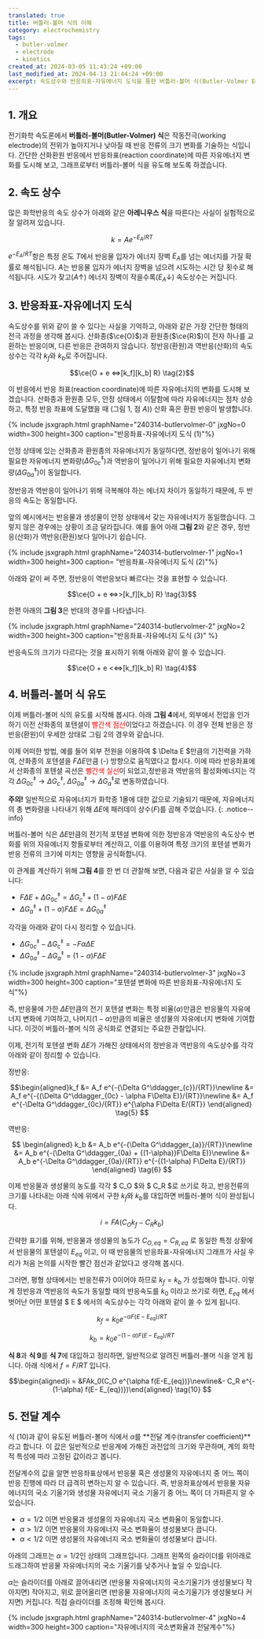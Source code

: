 ```yaml
---
translated: true
title: 버틀러-볼머 식의 이해
category: electrochemistry
tags:
  - butler-volmer
  - electrode
  - kinetics
created_at: 2024-03-05 11:43:24 +09:00
last_modified_at: 2024-04-13 21:44:24 +09:00
excerpt: 속도상수와 반응좌표-자유에너지 도식을 통한 버틀러-볼머 식(Butler-Volmer Equation)의 유도 과정 및 이해
---
```


## 1. 개요

전기화학 속도론에서 **버틀러-볼머(Butler-Volmer) 식**은 작동전극(working electrode)의 전위가 높아지거나 낮아질 때 반응 전류의 크기 변화를 기술하는 식입니다.  간단한 산화환원 반응에서 반응좌표(reaction coordinate)에 따른 자유에너지 변화를 도시해 보고, 그래프로부터 버틀러-볼머 식을 유도해 보도록 하겠습니다.

## 2. 속도 상수

많은 화학반응의 속도 상수가 아래와 같은 **아레니우스 식**을 따른다는 사실이 실험적으로 잘 알려져 있습니다.

$$ k = Ae^{-E_A/RT} \tag{1}$$

$e^{-E_A/RT}$항은 특정 온도 $T$에서 반응물 입자가 에너지 장벽 $E_A$를 넘는 에너지를 가질 확률로 해석됩니다.  $A$는 반응물 입자가 에너지 장벽을 넘으려 시도하는 시간 당 횟수로 해석됩니다.  시도가 잦고($A\uparrow$) 에너지 장벽이 작을수록($E_A\downarrow$) 속도상수는 커집니다.

## 3. 반응좌표-자유에너지 도식

속도상수를 위와 같이 쓸 수 있다는 사실을 기억하고, 아래와 같은 가장 간단한 형태의 전극 과정을 생각해 봅시다.  산화종($\ce{O}$)과 환원종($\ce{R}$)이 전자 하나를 교환하는 반응이며, 다른 반응은 관여하지 않습니다.  정반응(환원)과 역반응(산화)의 속도상수는 각각 ${k_f}$와 ${k_b}$로 주어집니다.

$$\ce{O + e <=>[k_f][k_b] R} \tag{2}$$

이 반응에서 반응 좌표(reaction coordinate)에 따른 자유에너지의 변화를 도시해 보겠습니다.  산화종과 환원종 모두, 안정 상태에서 이탈함에 따라 자유에너지는 점차 상승하고, 특정 반응 좌표에 도달했을 때 (그림 1, 점 $A$)) 산화 혹은 환원 반응이 발생합니다.

{% include jsxgraph.html graphName="240314-butlervolmer-0" jxgNo=0 width=300 height=300 caption="반응좌표-자유에너지 도식 (1)"%}

안정 상태에 있는 산화종과 환원종의 자유에너지가 동일하다면, 정반응이 일어나기 위해 필요한 자유에너지 변화량($\Delta G^\ddagger_{0c}$)과 역반응이 일어나기 위해 필요한 자유에너지 변화량($\Delta G^\ddagger_{0a}$)이 동일합니다.

정반응과 역반응이 일어나기 위해 극복해야 하는 에너지 차이가 동일하기 때문에, 두 반응의 속도는 동일합니다.

앞의 예시에서는 반응물과 생성물이 안정 상태에서 갖는 자유에너지가 동일했습니다.  그렇지 않은 경우에는 상황이 조금 달라집니다.  예를 들어 아래 **그림 2**와 같은 경우, 정반응(산화)가 역반응(환원)보다 일어나기 쉽습니다.

{% include jsxgraph.html graphName="240314-butlervolmer-1" jxgNo=1 width=300 height=300 caption= "반응좌표-자유에너지 도식 (2)"%}

아래와 같이 써 주면, 정반응이 역반응보다 빠르다는 것을 표현할 수 있습니다.

$$\ce{O + e <=>>[k_f][k_b] R} \tag{3}$$

한편 아래의 **그림 3**은 반대의 경우를 나타냅니다.

{% include jsxgraph.html graphName="240314-butlervolmer-2" jxgNo=2 width=300 height=300 caption="반응좌표-자유에너지 도식 (3)" %}

반응속도의 크기가 다르다는 것을 표시하기 위해 아래와 같이 쓸 수 있습니다.

$$\ce{O + e <<=>[k_f][k_b] R} \tag{4}$$

## 4. 버틀러-볼머 식 유도

이제 버틀러-볼머 식의 유도를 시작해 봅시다.  아래 **그림 4**에서, 외부에서 전압을 인가하기 이전 산화종의 포텐셜이 <font color='red'>빨간색 점선</font>이었다고 하겠습니다.  이 경우 전체 반응은 정반응(환원)이 우세한 상태로 그림 2의 경우와 같습니다.

이제 어떠한 방법, 예를 들어 외부 전원을 이용하여 $ \Delta E $만큼의 기전력을 가하여, 산화종의 포텐셜을 $F\Delta E$만큼 (-) 방향으로 움직였다고 합시다.  이에 따라 반응좌표에서 산화종의 포텐셜 곡선은 <font color='red'>빨간색 실선</font>이 되었고,정반응과 역반응의 활성화에너지는 각각 $\Delta G^\ddagger_{0c} \rightarrow \Delta G^\ddagger_{c}$, $\Delta G^\ddagger_{0a} \rightarrow \Delta G^\ddagger_{a}$로 변동하였습니다.

**주의!**  일반적으로 자유에너지가 화학종 1몰에 대한 값으로 기술되기 때문에, 자유에너지의 총 변화량을 나타내기 위해 $\Delta E$에 패러데이 상수($F$)를 곱해 주었습니다.
{: .notice--info}

버틀러-볼머 식은 $\Delta E$만큼의 전기적 포텐셜 변화에 의한 정반응과 역반응의 속도상수 변화를 위의 자유에너지 항들로부터 계산하고, 이를 이용하여 특정 크기의 포텐셜 변화가 반응 전류의 크기에 미치는 영향을 공식화합니다.

이 관계를 계산하기 위해 **그림 4**를 한 번 더 관찰해 보면, 다음과 같은 사실을 알 수 있습니다:

- $F\Delta E + \Delta G^\ddagger_{0c} = \Delta G^\ddagger_c + (1-\alpha)F\Delta E$
- $\Delta G^\ddagger_{a} + (1-\alpha)F\Delta E =  \Delta G^\ddagger_{0a}$

각각을 아래와 같이 다시 정리할 수 있습니다.

- $\Delta G^\ddagger_{0c} -\Delta G^\ddagger_c = -F\alpha\Delta E$
- $\Delta G^\ddagger_{0a} - \Delta G^\ddagger_a = (1-\alpha)F\Delta E$

{% include jsxgraph.html graphName="240314-butlervolmer-3" jxgNo=3 width=300 height=300 caption="포텐셜 변화에 따른 반응좌표-자유에너지 도식"%}

즉, 반응물에 가한 $\Delta E$만큼의 전기 포텐셜 변화는 특정 비율($\alpha$)만큼은 반응물의 자유에너지 변화에 기여하고, 나머지($1-\alpha$)만큼의 비율은 생성물의 자유에너지 변화에 기여합니다. 이것이 버틀러-볼머 식의 공식화로 연결되는 주요한 관찰입니다.

이제, 전기적 포텐셜 변화 $\Delta E$가 가해진 상태에서의 정반응과 역반응의 속도상수를 각각 아래와 같이 정리할 수 있습니다.

정반응:

$$\begin{aligned}k_f &= A_f e^{-{\Delta G^\ddagger_{c}}/{RT}}\newline
&= A_f e^{-{(\Delta G^\ddagger_{0c} - \alpha F\Delta E)}/{RT}}\newline
&= A_f e^{-\Delta G^\ddagger_{0c}/{RT}} e^{\alpha F\Delta E/{RT}}
\end{aligned}  \tag{5}
$$

역반응:

$$
\begin{aligned}
k_b &= A_b e^{-{\Delta G^\ddagger_{a}}/{RT}}\newline
&= A_b e^{-(\Delta G^\ddagger_{0a} + {(1-\alpha)}F\Delta E)}\newline
&= A_b e^{-\Delta G^\ddagger_{0a}/{RT}} e^{-{(1-\alpha) F\Delta E}/{RT}}
\end{aligned} \tag{6}
$$

이제 반응물과 생성물의 농도를 각각 $ C_O $와 $ C_R $로 쓰기로 하고, 반응전류의 크기를 나타내는 아래 식에 위에서 구한 $k_f$와 $k_b$를 대입하면 버틀러-볼머 식이 완성됩니다.

$$ i = FA({C_O}{k_f}-{C_R}{k_b}) \tag{7} $$

간략한 표기를 위해, 반응물과 생성물의 농도가 $C_{O, eq} = C_{R, eq}$ 로 동일한 특정 상황에서 반응물의 포텐셜이 $E_{eq}$ 이고, 이 때 반응물의 반응좌표-자유에너지 그래프가 사실 우리가 처음 논의를 시작한 빨간 점선과 같았다고 생각해 봅시다.

그러면, 평형 상태에서는 반응전류가 0이어야 하므로 $k_f = k_b$ 가 성립해야 합니다.  이렇게 정반응과 역반응의 속도가 동일할 때의 반응속도를 $k_0$ 이라고 쓰기로 하면, $E_{eq}$ 에서 벗어난 어떤 포텐셜 $ E $ 에서의 속도상수는 각각 아래와 같이 쓸 수 있게 됩니다.

$$ k_f = k_0 e^{-{\alpha F(E-E_{eq})}/{RT}} \tag{8} $$

$$ k_b = k_0 e^{-{(1-\alpha) F(E-E_{eq})}/{RT}} \tag{9} $$

**식 8**과 **식 9**를 **식 7**에 대입하고 정리하면, 일반적으로 알려진 버틀러-볼머 식을 얻게 됩니다.  아래 식에서 $f = F/{RT}$ 입니다.

$$\begin{aligned}i = &FAk_0(C_O e^{\alpha f(E-E_{eq})}\newline&- C_R e^{-(1-\alpha) f(E- E_{eq})})\end{aligned} \tag{10} $$

## 5. 전달 계수

식 $(10)$과 같이 유도된 버틀러-볼머 식에서 $\alpha$를 **전달 계수(transfer coefficient)**라고 합니다.  이 값은 일반적으로 반응계에 가해진 과전압의 크기와 무관하며, 계의 화학적 특성에 따라 고정된 값이라고 봅니다.

전달계수의 값을 알면 반응좌표상에서 반응물 혹은 생성물의 자유에너지 중 어느 쪽이 반응 진행에 따라 더 급격히 변하는지 알 수 있습니다.  즉, 반응좌표상에서 반응물 자유에너지의 국소 기울기와 생성물 자유에너지 국소 기울기 중 어느 쪽이 더 가파른지 알 수 있습니다.

- $\alpha = 1/2$ 이면 반응물과 생성물의 자유에너지 국소 변화율이 동일합니다.
- $\alpha\gt 1/2$ 이면 반응물의 자유에너지 국소 변화율이 생성물보다 큽니다.
- $\alpha\lt 1/2$ 이면 생성물의 자유에너지 국소 변화율이 생성물보다 큽니다.

아래의 그래프는 $\alpha = 1/2$인 상태의 그래프입니다.  그래프 왼쪽의 슬라이더를 위아래로 드래그하여 반응물 자유에너지의 국소 기울기를 낮추거나 높일 수 있습니다.

$\alpha$는 슬라이더를 아래로 끌어내리면 (반응물 자유에너지의 국소기울기가 생성물보다 작아지면) 작아지고, 위로 끌어올리면 (반응물 자유에너지의 국소기울기가 생성물보다 커지면) 커집니다.  직접 슬라이더를 조정해 확인해 봅시다. 

{% include jsxgraph.html graphName="240314-butlervolmer-4" jxgNo=4 width=300 height=300 caption="자유에너지의 국소변화율과 전달계수"%}